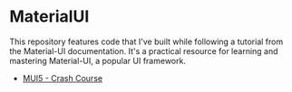 # MaterialUI
This repository features code that I've built while following a tutorial from the Material-UI documentation. It's a practical resource for learning and mastering Material-UI, a popular UI framework.

- [MUI5 - Crash Course ](https://www.youtube.com/watch?v=o1chMISeTC0)
